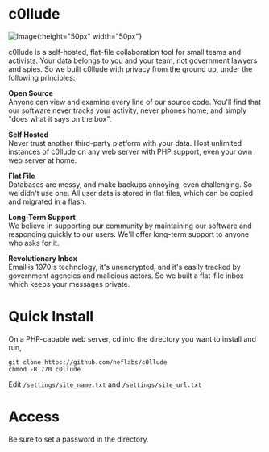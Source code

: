 c0llude
=======

![Image](https://raw.githubusercontent.com/neflabs/c0llude/master/api/img/logo.svg?raw=true){:height="50px" width="50px"}

c0llude is a self-hosted, flat-file collaboration tool for small teams and activists. Your data belongs to you and your team, not government lawyers and spies. So we built c0llude with privacy from the ground up, under the following principles:

**Open Source**  
Anyone can view and examine every line of our source code. You'll find that our software never tracks your activity, never phones home, and simply "does what it says on the box".

**Self Hosted**  
Never trust another third-party platform with your data. Host unlimited instances of c0llude on any web server with PHP support, even your own web server at home.

**Flat File**  
Databases are messy, and make backups annoying, even challenging. So we didn't use one. All user data is stored in flat files, which can be copied and migrated in a flash.

**Long-Term Support**  
We believe in supporting our community by maintaining our software and responding quickly to our users. We'll offer long-term support to anyone who asks for it.

**Revolutionary Inbox**  
Email is 1970's technology, it's unencrypted, and it's easily tracked by government agencies and malicious actors. So we built a flat-file inbox which keeps your messages private.

# Quick Install

On a PHP-capable web server, cd into the directory you want to install and run,
```
git clone https://github.com/neflabs/c0llude
chmod -R 770 c0llude
```

Edit `/settings/site_name.txt` and `/settings/site_url.txt`

# Access

Be sure to set a password in the directory.
